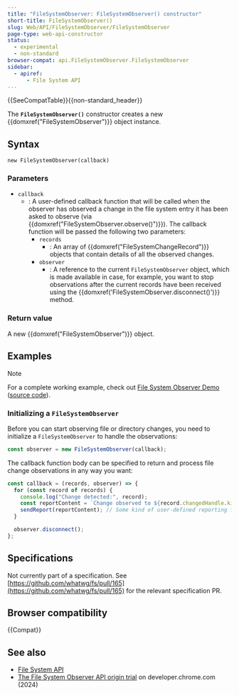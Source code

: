 ```yaml
---
title: "FileSystemObserver: FileSystemObserver() constructor"
short-title: FileSystemObserver()
slug: Web/API/FileSystemObserver/FileSystemObserver
page-type: web-api-constructor
status:
  - experimental
  - non-standard
browser-compat: api.FileSystemObserver.FileSystemObserver
sidebar:
  - apiref:
      - File System API
---
```


{{SeeCompatTable}}{{non-standard_header}}

The **`FileSystemObserver()`** constructor creates a new {{domxref("FileSystemObserver")}} object instance.

## Syntax

```js-nolint
new FileSystemObserver(callback)
```

### Parameters

- `callback`
  - : A user-defined callback function that will be called when the observer has observed a change in the file system entry it has been asked to observe (via {{domxref("FileSystemObserver.observe()")}}). The callback function will be passed the following two parameters:
    - `records`
      - : An array of {{domxref("FileSystemChangeRecord")}} objects that contain details of all the observed changes.
    - `observer`
      - : A reference to the current `FileSystemObserver` object, which is made available in case, for example, you want to stop observations after the current records have been received using the {{domxref('FileSystemObserver.disconnect()')}} method.

### Return value

A new {{domxref("FileSystemObserver")}} object.

## Examples

> [!NOTE]
> For a complete working example, check out [File System Observer Demo](https://mdn.github.io/dom-examples/filesystemobserver/) ([source code](https://github.com/mdn/dom-examples/tree/main/filesystemobserver)).

### Initializing a `FileSystemObserver`

Before you can start observing file or directory changes, you need to initialize a `FileSystemObserver` to handle the observations:

```js
const observer = new FileSystemObserver(callback);
```

The callback function body can be specified to return and process file change observations in any way you want:

```js
const callback = (records, observer) => {
  for (const record of records) {
    console.log("Change detected:", record);
    const reportContent = `Change observed to ${record.changedHandle.kind} ${record.changedHandle.name}. Type: ${record.type}.`;
    sendReport(reportContent); // Some kind of user-defined reporting function
  }

  observer.disconnect();
};
```

## Specifications

Not currently part of a specification. See [https://github.com/whatwg/fs/pull/165](https://github.com/whatwg/fs/pull/165) for the relevant specification PR.

## Browser compatibility

{{Compat}}

## See also

- [File System API](/en-US/docs/Web/API/File_System_API)
- [The File System Observer API origin trial](https://developer.chrome.com/blog/file-system-observer#stop-observing-the-file-system) on developer.chrome.com (2024)
